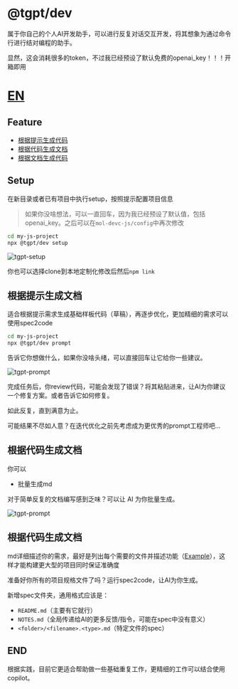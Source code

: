 # @tgpt/dev

属于你自己的个人AI开发助手，可以进行反复对话交互开发，将其想象为通过命令行进行结对编程的助手。

显然，这会消耗很多的token，不过我已经预设了默认免费的openai_key！！！开箱即用


# [EN](./README_EN.md)

## Feature

- [根据提示生成代码](#prompt)
- [根据代码生成文档](#spec2code)
- [根据文档生成代码](#code2spec)

## Setup

在新目录或者已有项目中执行setup，按照提示配置项目信息

> 如果你没啥想法，可以一直回车，因为我已经预设了默认值，包括openai_key。之后可以在`mol-devc-js/config`中再次修改

```bash
cd my-js-project
npx @tgpt/dev setup
```

![tgpt-setup](./packages/dev/demos/tgpt-setup.gif)

你也可以选择clone到本地定制化修改后然后`npm link`

## 根据提示生成文档

适合根据提示需求生成基础样板代码（草稿），再逐步优化，更加精细的需求可以使用spec2code

```bash
cd my-js-project
npx @tgpt/dev prompt
```

告诉它你想做什么，如果你没啥头绪，可以直接回车让它给你一些建议。

![tgpt-prompt](./packages/dev/demos/tgpt-prompt-express.gif)

完成任务后，你review代码，可能会发现了错误？将其粘贴进来，让AI为你建议一个修复方案。或者告诉它如何修复。

如此反复，直到满意为止。

可能结果不尽如人意？在迭代优化之前先考虑成为更优秀的prompt工程师吧...

## 根据代码生成文档

你可以

- 批量生成md

对于简单反复的文档编写感到乏味？可以让  AI 为你批量生成。

![tgpt-prompt](./packages/dev/demos/tgpt-code2spec.gif)


## 根据代码生成文档

md详细描述你的需求，最好是列出每个需要的文件并描述功能（[Example](./packages/dev/example/)），这样才能构建更大型的项目同时保证准确度

准备好你所有的项目规格文件了吗？运行spec2code，让AI为你生成。

新增spec文件夹，通用格式应该是：

- `README.md`（主要有它就行）
- `NOTES.md`（全局传递给AI的更多反馈/指令，可能在spec中没有意义）
- `<folder>/<filename>.<type>.md`（特定文件的spec）

## END

根据实践，目前它更适合帮助做一些基础重复工作，更精细的工作可以结合使用copilot。